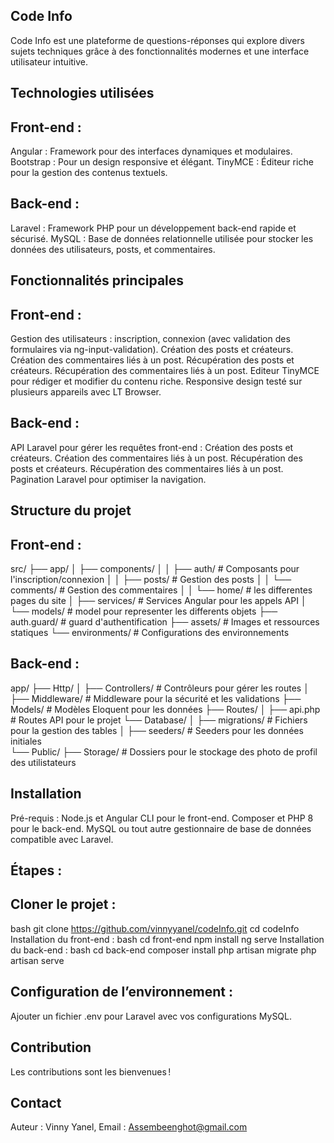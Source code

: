 ## Code Info
Code Info est une plateforme de questions-réponses qui explore divers sujets techniques grâce à des fonctionnalités modernes et une interface utilisateur intuitive.

## Technologies utilisées
## Front-end :
Angular : Framework pour des interfaces dynamiques et modulaires.
Bootstrap : Pour un design responsive et élégant.
TinyMCE : Éditeur riche pour la gestion des contenus textuels.

## Back-end :
Laravel : Framework PHP pour un développement back-end rapide et sécurisé.
MySQL : Base de données relationnelle utilisée pour stocker les données des utilisateurs, posts, et commentaires.

## Fonctionnalités principales
## Front-end :
Gestion des utilisateurs : inscription, connexion (avec validation des formulaires via ng-input-validation).
Création des posts et créateurs.
Création des commentaires liés à un post.
Récupération des posts et créateurs.
Récupération des commentaires liés à un post.
Editeur TinyMCE pour rédiger et modifier du contenu riche.
Responsive design testé sur plusieurs appareils avec LT Browser.

## Back-end :
API Laravel pour gérer les requêtes front-end :
Création des posts et créateurs.
Création des commentaires liés à un post.
Récupération des posts et créateurs.
Récupération des commentaires liés à un post.
Pagination Laravel pour optimiser la navigation.

## Structure du projet
## Front-end :
src/
├── app/
│   ├── components/
│   │   ├── auth/           # Composants pour l'inscription/connexion
│   │   ├── posts/          # Gestion des posts
│   │   └── comments/       # Gestion des commentaires
│   │   └── home/           # les differentes pages du site
│   ├── services/           # Services Angular pour les appels API
│   └── models/             # model pour representer les differents objets
├── auth.guard/             # guard d'authentification
├── assets/                 # Images et ressources statiques
└── environments/           # Configurations des environnements

## Back-end :
app/
├── Http/
│   ├── Controllers/        # Contrôleurs pour gérer les routes
│   ├── Middleware/         # Middleware pour la sécurité et les validations
├── Models/                 # Modèles Eloquent pour les données
├── Routes/
│   ├── api.php             # Routes API pour le projet
└── Database/
│     ├── migrations/         # Fichiers pour la gestion des tables
│     ├── seeders/            # Seeders pour les données initiales          
└── Public/
    ├── Storage/         # Dossiers pour le stockage des photo de profil des utilistateurs


## Installation
Pré-requis :
Node.js et Angular CLI pour le front-end.
Composer et PHP 8 pour le back-end.
MySQL ou tout autre gestionnaire de base de données compatible avec Laravel.

## Étapes :
## Cloner le projet :
bash
git clone https://github.com/vinnyyanel/codeInfo.git
cd codeInfo
Installation du front-end :
bash
cd front-end
npm install
ng serve
Installation du back-end :
bash
cd back-end
composer install
php artisan migrate
php artisan serve

## Configuration de l’environnement :
Ajouter un fichier .env pour Laravel avec vos configurations MySQL.

##  Contribution
Les contributions sont les bienvenues !

## Contact
Auteur : Vinny Yanel, 
Email : Assembeenghot@gmail.com
